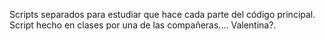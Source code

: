 Scripts separados para estudiar que hace cada parte del código principal.
Script hecho en clases por una de las compañeras.... Valentina?.
